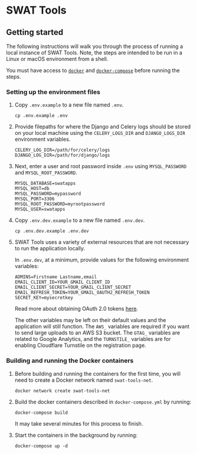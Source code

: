 # SWAT Tools

## Getting started

The following instructions will walk you through the process of running a local instance of SWAT Tools. Note, the steps are intended to be run in a Linux or macOS environment from a shell.

You must have access to [`docker`](https://docs.docker.com/engine/) and [`docker-compose`](https://docs.docker.com/compose/) before running the steps.

### Setting up the environment files

1. Copy `.env.example` to a new file named `.env`.

   ```
   cp .env.example .env
   ```

2. Provide filepaths for where the Django and Celery logs should be stored on your local machine using the `CELERY_LOGS_DIR` and `DJANGO_LOGS_DIR` environment variables.

   ```
   CELERY_LOG_DIR=/path/for/celery/logs
   DJANGO_LOG_DIR=/path/for/django/logs
   ```

3. Next, enter a user and root password inside `.env` using `MYSQL_PASSWORD` and `MYSQL_ROOT_PASSWORD`.

   ```
   MYSQL_DATABASE=swatapps
   MYSQL_HOST=db
   MYSQL_PASSWORD=mypassword
   MYSQL_PORT=3306
   MYSQL_ROOT_PASSWORD=myrootpassword
   MYSQL_USER=swatapps
   ```

4. Copy `.env.dev.example` to a new file named `.env.dev`.

   ```
   cp .env.dev.example .env.dev
   ```

5. SWAT Tools uses a variety of external resources that are not necessary to run the application locally.

   In `.env.dev`, at a minimum, provide values for the following environment variables:

   ```
   ADMINS=Firstname Lastname,email
   EMAIL_CLIENT_ID=YOUR_GMAIL_CLIENT_ID
   EMAIL_CLIENT_SECRET=YOUR_GMAIL_CLIENT_SECRET
   EMAIL_REFRESH_TOKEN=YOUR_GMAIL_OAUTH2_REFRESH_TOKEN
   SECRET_KEY=mysecretkey
   ```

   Read more about obtaining OAuth 2.0 tokens [here](https://developers.google.com/identity/protocols/oauth2).

   The other variables may be left on their default values and the application will still function. The `AWS_` variables are required if you want to send large uploads to an AWS S3 bucket. The `GTAG_` variables are related to Google Analytics, and the `TURNSTILE_` variables are for enabling Cloudflare Turnstile on the registration page.

### Building and running the Docker containers

1. Before building and running the containers for the first time, you will need to create a Docker network named `swat-tools-net`.

   ```
   docker network create swat-tools-net
   ```

2. Build the docker containers described in `docker-compose.yml` by running:

   ```
   docker-compose build
   ```

   It may take several minutes for this process to finish.

3. Start the containers in the background by running:
   ```
   docker-compose up -d
   ```
